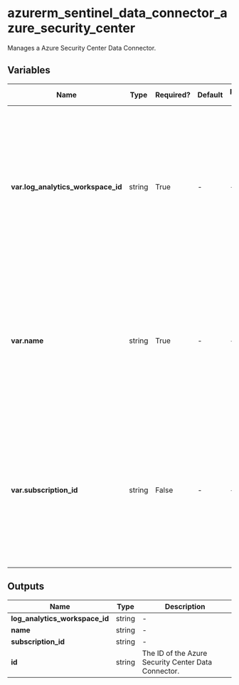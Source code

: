 # azurerm_sentinel_data_connector_azure_security_center

Manages a Azure Security Center Data Connector.

## Variables

| Name | Type | Required? | Default  | possible values | Description |
| ---- | ---- | --------- | -------- | ----------- | ----------- |
| **var.log_analytics_workspace_id** | string | True | -  |  -  | The ID of the Log Analytics Workspace that this Azure Security Center Data Connector resides in. Changing this forces a new Azure Security Center Data Connector to be created. | 
| **var.name** | string | True | -  |  -  | The name which should be used for this Azure Security Center Data Connector. Changing this forces a new Azure Security Center Data Connector to be created. | 
| **var.subscription_id** | string | False | -  |  -  | The ID of the subscription that this Azure Security Center Data Connector connects to. Changing this forces a new Azure Security Center Data Connector to be created. | 



## Outputs

| Name | Type | Description |
| ---- | ---- | --------- | 
| **log_analytics_workspace_id** | string  | - | 
| **name** | string  | - | 
| **subscription_id** | string  | - | 
| **id** | string  | The ID of the Azure Security Center Data Connector. | 